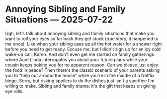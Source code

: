# Annoying Sibling and Family Situations — 2025-07-22

Ugh, let's talk about annoying sibling and family situations that make you want to roll your eyes so far back they get stuck (true story, it happened to me once). Like when your sibling uses up all the hot water for a shower right before you need to get ready. Excuse me, but I didn't sign up for an icy cold wake-up call, Karen. And don't even get me started on family gatherings where Aunt Linda interrogates you about your future plans while your cousin keeps poking you for no apparent reason. Can we please just enjoy the food in peace? Then there's the classic scenario of your parents asking you to "help out around the house" while you're in the middle of a Netflix binge. Sorry, but risking spoilers to do the dishes just isn't a sacrifice I'm willing to make. Sibling and family drama: it's the gift that keeps on giving eye rolls.